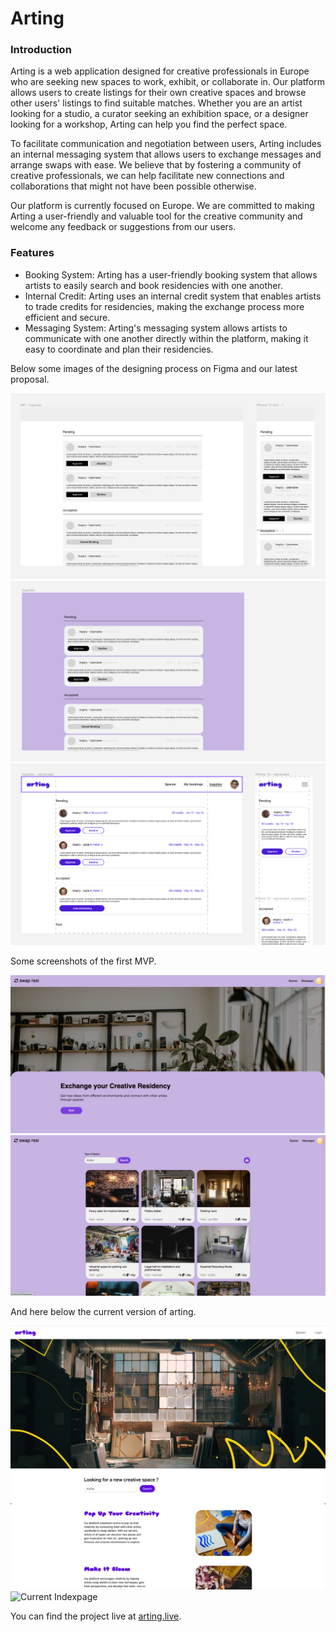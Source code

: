 <h1>Arting</h1>


<h3>Introduction</h3>

Arting is a web application designed for creative professionals in Europe who are seeking new spaces to work, exhibit, or collaborate in. Our platform allows users to create listings for their own creative spaces and browse other users' listings to find suitable matches. Whether you are an artist looking for a studio, a curator seeking an exhibition space, or a designer looking for a workshop, Arting can help you find the perfect space.

To facilitate communication and negotiation between users, Arting includes an internal messaging system that allows users to exchange messages and arrange swaps with ease. We believe that by fostering a community of creative professionals, we can help facilitate new connections and collaborations that might not have been possible otherwise.

Our platform is currently focused on Europe. We are committed to making Arting a user-friendly and valuable tool for the creative community and welcome any feedback or suggestions from our users.


<h3>Features</h3>

- Booking System: Arting has a user-friendly booking system that allows artists to easily search and book residencies with one another.
- Internal Credit: Arting uses an internal credit system that enables artists to trade credits for residencies, making the exchange process more efficient and secure.
- Messaging System: Arting's messaging system allows artists to communicate with one another directly within the platform, making it easy to coordinate and plan their residencies.


Below some images of the designing process on Figma and our latest proposal.

![Wireframe in Figma](/app/assets/images/doc/figma_01_wf.png?raw=true "Wireframe in Figma")
![Figma 1st draft](/app/assets/images/doc/figma_02_v1.png?raw=true "Figma 1st draft")
![Figma 2st draft - Rebranding](/app/assets/images/doc/figma_03_v2.png?raw=true "Figma 2st draft - Rebranding")


Some screenshots of the first MVP.

![Homepage 1st MVP](/app/assets/images/doc/v1_screen01.jpg?raw=true "Homepage 1st MVP")
![Indexpage 1st MVP](/app/assets/images/doc/v1_screen02.jpg?raw=true "Indexpage 1st MVP")


And here below the current version of arting.

![Current Homepage](/app/assets/images/doc/v2_screen01.jpeg?raw=true "Current Homepage")
![Current Indexpage](/app/assets/images/doc/v2_screen02.jpeg?raw=true "Current Indexpage")


You can find the project live at [arting.live](http://www.arting.live/).
